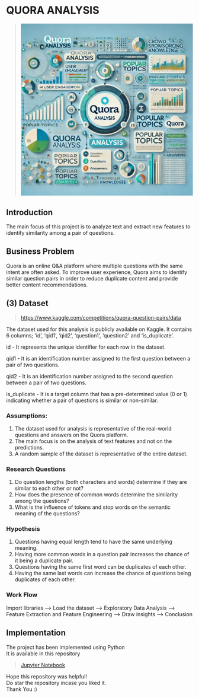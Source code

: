 # QUORA ANALYSIS

> ![QUORA ANALYSIS](IMG.jpg)

## Introduction
The main focus of this project is to analyze text and extract new features to identify similarity among a pair of questions.

## Business Problem
<p>Quora is an online Q&A platform where multiple questions with the same intent are often asked. To improve user experience, Quora aims to identify similar question pairs in order to reduce duplicate content and provide better content recommendations.</p>

## (3) Dataset
> https://www.kaggle.com/competitions/quora-question-pairs/data</br>
<p> The dataset used for this analysis is publicly available on Kaggle. It contains 6 columns; ‘id’, ‘qid1’, ‘qid2’, ‘question1’, ‘question2’ and ‘is_duplicate’. 

id - It represents the unique identifier for each row in the dataset.

qid1 - It is an identification number assigned to the first question between a pair of two questions.

qid2 - It is an identification number assigned to the second question between a pair of two questions.

is_duplicate - It is a target column that has a pre-determined value (0 or 1) indicating whether a pair of questions is similar or non-similar.</p>

### Assumptions:

1. The dataset used for analysis is representative of the real-world questions and answers on the Quora platform.
2. The main focus is on the analysis of text features and not on the predictions.
3. A random sample of the dataset is representative of the entire dataset.

### Research Questions

1. Do question lengths (both characters and words) determine if they are similar to each other or not?
2. How does the presence of common words determine the similarity among the questions?
3. What is the influence of tokens and stop words on the semantic meaning of the questions?

### Hypothesis

1. Questions having equal length tend to have the same underlying meaning.
2. Having more common words in a question pair increases the chance of it being a duplicate pair.
3. Questions having the same first word can be duplicates of each other.
4. Having the same last words can increase the chance of questions being duplicates of each other.

### **Work Flow**

Import libraries —> Load the dataset —> Exploratory Data Analysis —> Feature Extraction and Feature Engineering —> Draw insights —> Conclusion

## Implementation
The project has been implemented using Python </br>
It is available in this repository </br>
> [Jupyter Notebook](https://github.com/aashritha-nelavelli/QUORA_ANALYSIS/blob/main/quorafile.ipynb) </br>

Hope this repository was helpful! </br>
Do star the repository incase you liked it. </br>
Thank You :)
